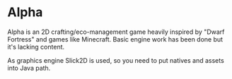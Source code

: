 # Alpha


Alpha is an 2D crafting/eco-management game heavily inspired by "Dwarf Fortress" and games like Minecraft.
Basic engine work has been done but it's lacking content.

As graphics engine Slick2D is used, so you need to put natives and assets into Java path.
